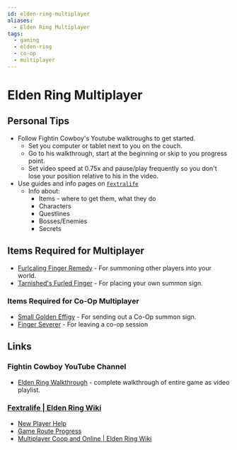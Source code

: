 ```yaml
---
id: elden-ring-multiplayer
aliases:
  - Elden Ring Multiplayer
tags:
  - gaming
  - elden-ring
  - co-op
  - multiplayer
---
```


# Elden Ring Multiplayer

## Personal Tips

- Follow Fightin Cowboy's Youtube walktroughs to get started.
  - Set you computer or tablet next to you on the couch.
  - Go to his walkthrough, start at the beginning or skip to you progress point.
  - Set video speed at 0.75x and pause/play frequently so you don't lose your position relative to his in the video.
- Use guides and info pages on [`Fextralife`](https://eldenring.wiki.fextralife.com)
  - Info about: 
    - Items - where to get them, what they do
    - Characters
    - Questlines
    - Bosses/Enemies
    - Secrets

## Items Required for Multiplayer

- [Furlcaling Finger Remedy](https://eldenring.wiki.fextralife.com/Furlcalling+Finger+Remedy) - For summoning other players into your world.
- [Tarnished's Furled Finger](https://eldenring.wiki.fextralife.com/Tarnished's+Furled+Finger) - For placing your own summon sign.

### Items Required for Co-Op Multiplayer

- [Small Golden Effigy](https://eldenring.wiki.fextralife.com/Small+Golden+Effigy) - For sending out a Co-Op summon sign.
- [Finger Severer](https://eldenring.wiki.fextralife.com/Finger+Severer) - For leaving a co-op session


## Links

### Fightin Cowboy YouTube Channel

- [Elden Ring Walkthrough](https://www.youtube.com/playlist?list=PL7RtZMiaOk8gdRf130w4gFYyhstL-5VRh) - complete walkthrough of entire game as video playlist.


### [Fextralife | Elden Ring Wiki](https://eldenring.wiki.fextralife.com/Elden+Ring+Wiki)

- [New Player Help](https://eldenring.wiki.fextralife.com/New+Player+Help)
- [Game Route Progress](https://eldenring.wiki.fextralife.com/Game+Progress+Route)
- [Multiplayer Coop and Online | Elden Ring Wiki](https://eldenring.wiki.fextralife.com/Multiplayer+Coop+and+Online)


